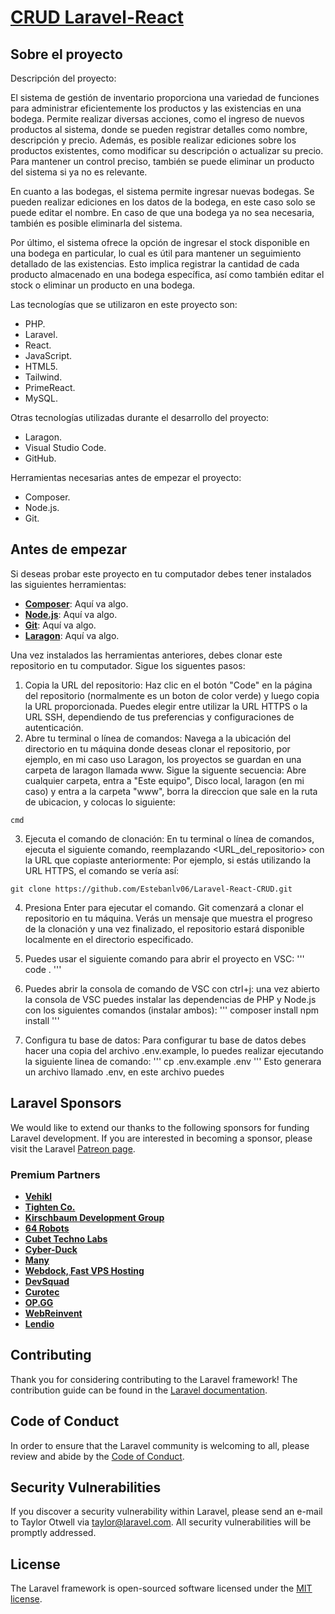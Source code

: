 <p align="center"><a href="https://laravel.com" target="_blank"><h1 width="400">CRUD Laravel-React</h1></a></p>

## Sobre el proyecto

Descripción del proyecto:

El sistema de gestión de inventario proporciona una variedad de funciones para administrar eficientemente los productos y las existencias en una bodega. Permite realizar diversas acciones, como el ingreso de nuevos productos al sistema, donde se pueden registrar detalles como nombre, descripción y precio. Además, es posible realizar ediciones sobre los productos existentes, como modificar su descripción o actualizar su precio. Para mantener un control preciso, también se puede eliminar un producto del sistema si ya no es relevante.

En cuanto a las bodegas, el sistema permite ingresar nuevas bodegas. Se pueden realizar ediciones en los datos de la bodega, en este caso solo se puede editar el nombre. En caso de que una bodega ya no sea necesaria, también es posible eliminarla del sistema.

Por último, el sistema ofrece la opción de ingresar el stock disponible en una bodega en particular, lo cual es útil para mantener un seguimiento detallado de las existencias. Esto implica registrar la cantidad de cada producto almacenado en una bodega específica, así como también editar el stock o eliminar un producto en una bodega.

Las tecnologías que se utilizaron en este proyecto son:

- PHP.
- Laravel.
- React.
- JavaScript.
- HTML5.
- Tailwind.
- PrimeReact.
- MySQL.

Otras tecnologías utilizadas durante el desarrollo del proyecto:

- Laragon.
- Visual Studio Code.
- GitHub.

Herramientas necesarias antes de empezar el proyecto:

- Composer.
- Node.js.
- Git.


## Antes de empezar

Si deseas probar este proyecto en tu computador debes tener instalados las siguientes herramientas:
- **[Composer](https://getcomposer.org/)**: Aquí va algo.
- **[Node.js](https://nodejs.org/es)**: Aquí va algo.
- **[Git](https://git-scm.com/)**: Aquí va algo.
- **[Laragon](https://laragon.org/)**: Aquí va algo.

Una vez instalados las herramientas anteriores, debes clonar este repositorio en tu computador. Sigue los siguentes pasos:

1. Copia la URL del repositorio: Haz clic en el botón "Code" en la página del repositorio (normalmente es un boton de color verde) y luego copia la URL proporcionada. Puedes elegir entre utilizar la URL HTTPS o la URL SSH, dependiendo de tus preferencias y configuraciones de autenticación.
2. Abre tu terminal o línea de comandos: Navega a la ubicación del directorio en tu máquina donde deseas clonar el repositorio, por ejemplo, en mi caso uso Laragon, los proyectos se guardan en una carpeta de laragon llamada www. Sigue la siguente secuencia: Abre cualquier carpeta, entra a "Este equipo", Disco local, laragon (en mi caso) y entra a la carpeta "www", borra la direccion que sale en la ruta de ubicacion, y colocas lo siguiente:
```
cmd
```
3. Ejecuta el comando de clonación: En tu terminal o línea de comandos, ejecuta el siguiente comando, reemplazando <URL_del_repositorio> con la URL que copiaste anteriormente:
Por ejemplo, si estás utilizando la URL HTTPS, el comando se vería así:
```
git clone https://github.com/Estebanlv06/Laravel-React-CRUD.git
```
4. Presiona Enter para ejecutar el comando. Git comenzará a clonar el repositorio en tu máquina. Verás un mensaje que muestra el progreso de la clonación y una vez finalizado, el repositorio estará disponible localmente en el directorio especificado.

5. Puedes usar el siguiente comando para abrir el proyecto en VSC:
'''
code .
'''
6. Puedes abrir la consola de comando de VSC con ctrl+j: una vez abierto la consola de VSC puedes instalar las dependencias de PHP y Node.js con los siguientes comandos (instalar ambos):
'''
composer install
npm install
'''
7. Configura tu base de datos: Para configurar tu base de datos debes hacer una copia del archivo .env.example, lo puedes realizar ejecutando la siguiente linea de comando:
'''
cp .env.example .env
'''
Esto generara un archivo llamado .env, en este archivo puedes 



## Laravel Sponsors

We would like to extend our thanks to the following sponsors for funding Laravel development. If you are interested in becoming a sponsor, please visit the Laravel [Patreon page](https://patreon.com/taylorotwell).

### Premium Partners

- **[Vehikl](https://vehikl.com/)**
- **[Tighten Co.](https://tighten.co)**
- **[Kirschbaum Development Group](https://kirschbaumdevelopment.com)**
- **[64 Robots](https://64robots.com)**
- **[Cubet Techno Labs](https://cubettech.com)**
- **[Cyber-Duck](https://cyber-duck.co.uk)**
- **[Many](https://www.many.co.uk)**
- **[Webdock, Fast VPS Hosting](https://www.webdock.io/en)**
- **[DevSquad](https://devsquad.com)**
- **[Curotec](https://www.curotec.com/services/technologies/laravel/)**
- **[OP.GG](https://op.gg)**
- **[WebReinvent](https://webreinvent.com/?utm_source=laravel&utm_medium=github&utm_campaign=patreon-sponsors)**
- **[Lendio](https://lendio.com)**

## Contributing

Thank you for considering contributing to the Laravel framework! The contribution guide can be found in the [Laravel documentation](https://laravel.com/docs/contributions).

## Code of Conduct

In order to ensure that the Laravel community is welcoming to all, please review and abide by the [Code of Conduct](https://laravel.com/docs/contributions#code-of-conduct).

## Security Vulnerabilities

If you discover a security vulnerability within Laravel, please send an e-mail to Taylor Otwell via [taylor@laravel.com](mailto:taylor@laravel.com). All security vulnerabilities will be promptly addressed.

## License

The Laravel framework is open-sourced software licensed under the [MIT license](https://opensource.org/licenses/MIT).
